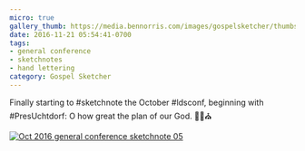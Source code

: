 ```yaml
---
micro: true
gallery_thumb: https://media.bennorris.com/images/gospelsketcher/thumbs/oct-16-1-uchtdorf.jpg
date: 2016-11-21 05:54:41-0700
tags:
- general conference
- sketchnotes
- hand lettering
category: Gospel Sketcher
---
```


Finally starting to #sketchnote the October #ldsconf, beginning with #PresUchtdorf: O how great the plan of our God. ✍🏼⛪️

[![Oct 2016 general conference sketchnote 05](https://media.bennorris.com/images/gospelsketcher/general-conference/oct-2016/oct-16-1-uchtdorf.jpg)](https://media.bennorris.com/images/gospelsketcher/general-conference/oct-2016/oct-16-1-uchtdorf.jpg)